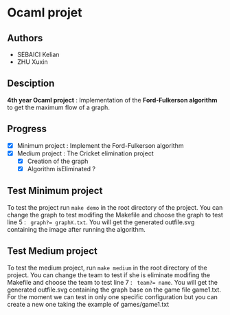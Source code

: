 # Ocaml projet

## Authors
- SEBAICI Kelian
- ZHU Xuxin

## Desciption
**4th year Ocaml project** : Implementation of the **Ford-Fulkerson algorithm** to get the maximum flow of a graph.

## Progress

- [x] Minimum project : Implement the Ford-Fulkerson algorithm
- [x] Medium project : The Cricket elimination project
    - [x] Creation of the graph
    - [x] Algorithm isEliminated ?

## Test Minimum project
To test the project run ```make demo``` in the root directory of the project. You can change the graph to test modifing the Makefile and choose the graph to test line 5 : ``` graph?= graphX.txt```. You will get the generated outfile.svg containing the image after running the algorithm.

## Test Medium project
To test the medium project, run ```make medium``` in the root directory of the project. You can change the team to test if she is eliminate modifing the Makefile and choose the team to test line 7 : ``` team?= name```.
You will get the generated outfile.svg containing the graph base on the game file game1.txt.
For the moment we can test in only one specific configuration but you can create a new one taking the example of games/game1.txt
